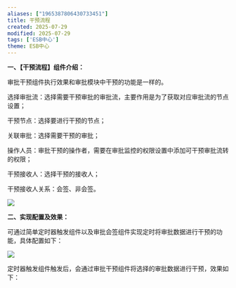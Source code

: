 ```yaml
---
aliases: ["1965387806430733451"]
title: 干预流程
created: 2025-07-29
modified: 2025-07-29
tags: ['ESB中心']
theme: ESB中心
---
```


**一、【干预流程】组件介绍：**

审批干预组件执行效果和审批模块中干预的功能是一样的。

选择审批流：选择需要干预审批的审批流，主要作用是为了获取对应审批流的节点设置；

干预节点：选择要进行干预的节点；

关联审批：选择需要干预的审批；

操作人员：审批干预的操作者，需要在审批监控的权限设置中添加可干预审批流转的权限；

干预接收人：选择干预的接收人；

干预接收人关系：会签、非会签。

![](https://myhelpdoc.oss-cn-heyuan.aliyuncs.com/mdimages/762f714f8b31683433997d4bdd79a3c7.jpg)

**二、实现配置及效果：**

可通过简单定时器触发组件以及审批会签组件实现定时将审批数据进行干预的功能，具体配置如下：

![](https://myhelpdoc.oss-cn-heyuan.aliyuncs.com/mdimages/bdf58b44cfe79b062c62c4c026a4ff3a.jpg)

定时器触发组件触发后，会通过审批干预组件将选择的审批数据进行干预，效果如下：

